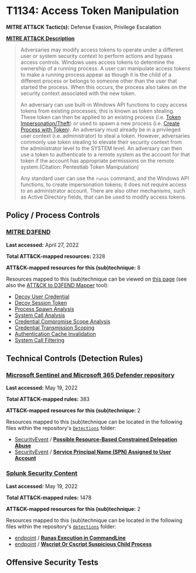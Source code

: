 # T1134: Access Token Manipulation
**MITRE ATT&CK Tactic(s):** Defense Evasion, Privilege Escalation

**[MITRE ATT&CK Description](https://attack.mitre.org/techniques/T1134)**
<blockquote>Adversaries may modify access tokens to operate under a different user or system security context to perform actions and bypass access controls. Windows uses access tokens to determine the ownership of a running process. A user can manipulate access tokens to make a running process appear as though it is the child of a different process or belongs to someone other than the user that started the process. When this occurs, the process also takes on the security context associated with the new token.

An adversary can use built-in Windows API functions to copy access tokens from existing processes; this is known as token stealing. These token can then be applied to an existing process (i.e. [Token Impersonation/Theft](https://attack.mitre.org/techniques/T1134/001)) or used to spawn a new process (i.e. [Create Process with Token](https://attack.mitre.org/techniques/T1134/002)). An adversary must already be in a privileged user context (i.e. administrator) to steal a token. However, adversaries commonly use token stealing to elevate their security context from the administrator level to the SYSTEM level. An adversary can then use a token to authenticate to a remote system as the account for that token if the account has appropriate permissions on the remote system.(Citation: Pentestlab Token Manipulation)

Any standard user can use the <code>runas</code> command, and the Windows API functions, to create impersonation tokens; it does not require access to an administrator account. There are also other mechanisms, such as Active Directory fields, that can be used to modify access tokens.</blockquote>

## Policy / Process Controls
### [MITRE D3FEND](https://d3fend.mitre.org/)
**Last accessed:** April 27, 2022

**Total ATT&CK-mapped resources:** 2328

**ATT&CK-mapped resources for this (sub)technique:** 8

Resources mapped to this (sub)technique can be viewed on [this page](https://d3fend.mitre.org/) (see also the [ATT&CK to D3FEND Mapper](https://d3fend.mitre.org/tools/attack-mapper) tool):

* [Decoy User Credential](https://d3fend.mitre.org/techniques/d3f:DecoyUserCredential)
* [Decoy Session Token](https://d3fend.mitre.org/techniques/d3f:DecoySessionToken)
* [Process Spawn Analysis](https://d3fend.mitre.org/techniques/d3f:ProcessSpawnAnalysis)
* [System Call Analysis](https://d3fend.mitre.org/techniques/d3f:SystemCallAnalysis)
* [Credential Compromise Scope Analysis](https://d3fend.mitre.org/techniques/d3f:CredentialCompromiseScopeAnalysis)
* [Credential Transmission Scoping](https://d3fend.mitre.org/techniques/d3f:CredentialTransmissionScoping)
* [Authentication Cache Invalidation](https://d3fend.mitre.org/techniques/d3f:AuthenticationCacheInvalidation)
* [System Call Filtering](https://d3fend.mitre.org/techniques/d3f:SystemCallFiltering)

## Technical Controls (Detection Rules)
### [Microsoft Sentinel and Microsoft 365 Defender repository](https://github.com/Azure/Azure-Sentinel)
**Last accessed:** May 19, 2022

**Total ATT&CK-mapped rules:** 383

**ATT&CK-mapped resources for this (sub)technique:** 2

Resources mapped to this (sub)technique can be located in the following files within the repository's <code>[Detections](https://github.com/Azure/Azure-Sentinel/tree/master/Detections)</code> folder:

* [SecurityEvent](https://github.com/Azure/Azure-Sentinel/tree/master/Detections/SecurityEvent/) / **[Possible Resource-Based Constrained Delegation Abuse](https://github.com/Azure/Azure-Sentinel/blob/master/Detections/SecurityEvent/PotenialResourceBasedConstrainedDelegationAbuse.yaml)**
* [SecurityEvent](https://github.com/Azure/Azure-Sentinel/tree/master/Detections/SecurityEvent/) / **[Service Principal Name (SPN) Assigned to User Account](https://github.com/Azure/Azure-Sentinel/blob/master/Detections/SecurityEvent/UserPrincipalNameAssignedToUserAccount.yaml)**

### [Splunk Security Content](https://github.com/splunk/security_content)
**Last accessed:** May 19, 2022

**Total ATT&CK-mapped rules:** 1478

**ATT&CK-mapped resources for this (sub)technique:** 2

Resources mapped to this (sub)technique can be located in the following files within the repository's <code>[detections](https://github.com/splunk/security_content/tree/develop/detections)</code> folder:

* [endpoint](https://github.com/splunk/security_content/tree/develop/detections/endpoint/) / **[Runas Execution in CommandLine](https://github.com/splunk/security_content/blob/develop/detections/endpoint/runas_execution_in_commandline.yml)**
* [endpoint](https://github.com/splunk/security_content/tree/develop/detections/endpoint/) / **[Wscript Or Cscript Suspicious Child Process](https://github.com/splunk/security_content/blob/develop/detections/endpoint/wscript_or_cscript_suspicious_child_process.yml)**


## Offensive Security Tests

